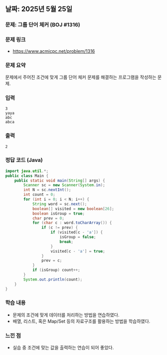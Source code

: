 ## 날짜: 2025년 5월 25일

### 문제: 그룹 단어 체커 (BOJ #1316)
### 문제 링크
- https://www.acmicpc.net/problem/1316

### 문제 요약
문제에서 주어진 조건에 맞게 그룹 단어 체커 문제를 해결하는 프로그램을 작성하는 문제.

### 입력
```
3
yaya
abc
abca
```

### 출력
```
2
```

### 정답 코드 (Java)
```java
import java.util.*;
public class Main {
    public static void main(String[] args) {
        Scanner sc = new Scanner(System.in);
        int N = sc.nextInt();
        int count = 0;
        for (int i = 0; i < N; i++) {
            String word = sc.next();
            boolean[] visited = new boolean[26];
            boolean isGroup = true;
            char prev = 0;
            for (char c : word.toCharArray()) {
                if (c != prev) {
                    if (visited[c - 'a']) {
                        isGroup = false;
                        break;
                    }
                    visited[c - 'a'] = true;
                }
                prev = c;
            }
            if (isGroup) count++;
        }
        System.out.println(count);
    }
}

```

### 학습 내용
- 문제의 조건에 맞게 데이터를 처리하는 방법을 연습하였다.
- 배열, 리스트, 혹은 Map/Set 등의 자료구조를 활용하는 방법을 학습하였다.

### 느낀 점
- 실습 중 조건에 맞는 값을 출력하는 연습이 되어 좋았다.
